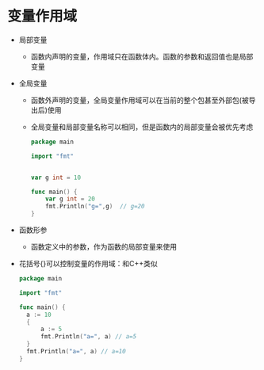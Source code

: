 # 变量作用域

* 局部变量

  * 函数内声明的变量，作用域只在函数体内。函数的参数和返回值也是局部变量

* 全局变量

  * 函数外声明的变量，全局变量作用域可以在当前的整个包甚至外部包(被导出后)使用

  * 全局变量和局部变量名称可以相同，但是函数内的局部变量会被优先考虑

    ```go
    package main
    
    import "fmt"
    
    
    var g int = 10
    
    func main() {
    	var g int = 20
    	fmt.Println("g=",g)	 // g=20
    }
    ```

    

* 函数形参

  * 函数定义中的参数，作为函数的局部变量来使用

* 花括号{}可以控制变量的作用域：和C++类似

  ```go
  package main
  
  import "fmt"
  
  func main() {
  	a := 10
  	{
  		a := 5
  		fmt.Println("a=", a) // a=5
  	}
  	fmt.Println("a=", a) // a=10
  }
  ```

  

